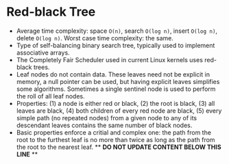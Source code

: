 Red-black Tree
==============

* Average time complexity: space `O(n)`, search `O(log n)`, insert `O(log n)`, delete `O(log n)`. Worst case time complexity: the same.
* Type of self-balancing binary search tree, typically used to implement associative arrays.
* The Completely Fair Scheduler used in current Linux kernels uses red-black trees.
* Leaf nodes do not contain data. These leaves need not be explicit in memory, a null pointer can be used, but having explicit leaves simplifies some algorithms. Sometimes a single sentinel node is used to perform the roll of all leaf nodes.
* Properties: (1) a node is either red or black, (2) the root is black, (3) all leaves are black, (4) both children of every red node are black, (5) every simple path (no repeated nodes) from a given node to any of its descendant leaves contains the same number of black nodes.
* Basic properties enforce a critial and complex one: the path from the root to the furthest leaf is no more than twice as long as the path from the root to the nearest leaf.
** **DO NOT UPDATE CONTENT BELOW THIS LINE** **

